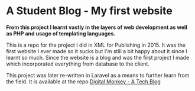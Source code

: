 # A Student Blog - My first website

**From this project I learnt vastly in the layers of web development as well as PHP and usage of templating languages.**

This is a repo for the project I did in XML for Publishing in 2015. It was the first website I ever made so it sucks but I'm still a bit happy about it since I learnt so much. Since the website is a blog and was the first project I made which incorporated everything from database to the client. 

This project was later re-written in Laravel as a means to further learn from the field. It is available at the repo [Digital Monkey - A Tech Blog](https://github.com/chrismessiah/digital-monkey)
